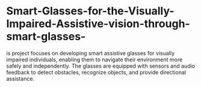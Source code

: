 # Smart-Glasses-for-the-Visually-Impaired-Assistive-vision-through-smart-glasses-
is project focuses on developing smart assistive glasses for visually impaired individuals, enabling them to navigate their environment more safely and independently. The glasses are equipped with sensors and audio feedback to detect obstacles, recognize objects, and provide directional assistance.
